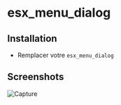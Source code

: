 # esx_menu_dialog

## Installation
- Remplacer votre ```esx_menu_dialog```  

## Screenshots

![Capture](https://user-images.githubusercontent.com/51257579/60205702-2ced4c00-9852-11e9-91b4-c55d31e332cd.JPG)


